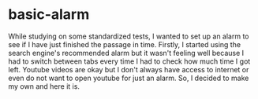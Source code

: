 # basic-alarm

While studying on some standardized tests, I wanted to set up an alarm to see if I have just finished the passage in time.
Firstly, I started using the search engine's recommended alarm but it wasn't feeling well because I had to switch between tabs every time I had to check how much time I got left. Youtube videos are okay but I don't always have access to internet or even do not want to open youtube for just an alarm. So, I decided to make my own and here it is.
